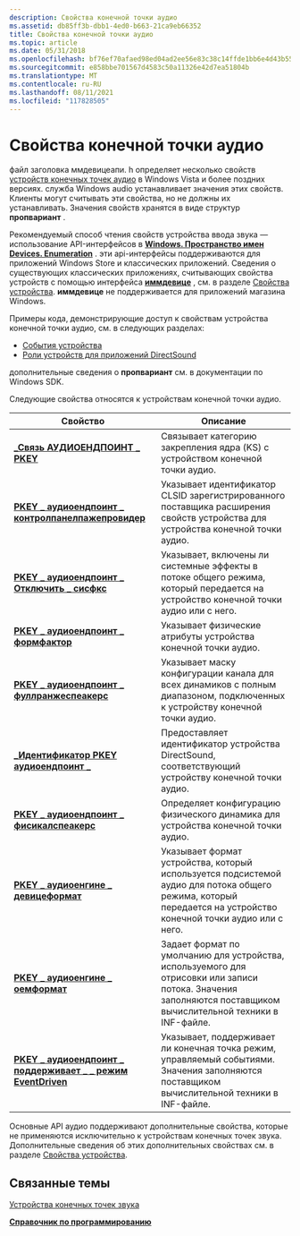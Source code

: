 ```yaml
---
description: Свойства конечной точки аудио
ms.assetid: db85ff3b-dbb1-4ed0-b663-21ca9eb66352
title: Свойства конечной точки аудио
ms.topic: article
ms.date: 05/31/2018
ms.openlocfilehash: bf76ef70afaed98ed04ad2ee56e83c38c14ffde1bb6e4d43b557d25769afb2f6
ms.sourcegitcommit: e858bbe701567d4583c50a11326e42d7ea51804b
ms.translationtype: MT
ms.contentlocale: ru-RU
ms.lasthandoff: 08/11/2021
ms.locfileid: "117828505"
---
```

# <a name="audio-endpoint-properties"></a>Свойства конечной точки аудио

файл заголовка ммдевицеапи. h определяет несколько свойств [устройств конечных точек аудио](audio-endpoint-devices.md) в Windows Vista и более поздних версиях. служба Windows audio устанавливает значения этих свойств. Клиенты могут считывать эти свойства, но не должны их устанавливать. Значения свойств хранятся в виде структур **пропвариант** .

Рекомендуемый способ чтения свойств устройства ввода звука — использование API-интерфейсов в [**Windows. Пространство имен Devices. Enumeration**](/uwp/api/Windows.Devices.Enumeration) . эти api-интерфейсы поддерживаются для приложений Windows Store и классических приложений. Сведения о существующих классических приложениях, считывающих свойства устройств с помощью интерфейса [**иммдевице**](/windows/desktop/api/Mmdeviceapi/nn-mmdeviceapi-immdevice) , см. в разделе [Свойства устройства](device-properties.md). **иммдевице** не поддерживается для приложений магазина Windows.

Примеры кода, демонстрирующие доступ к свойствам устройства конечной точки аудио, см. в следующих разделах:

-   [События устройства](device-events.md)
-   [Роли устройств для приложений DirectSound](device-roles-for-directsound-applications.md)

дополнительные сведения о **пропвариант** см. в документации по Windows SDK.

Следующие свойства относятся к устройствам конечной точки аудио.



| Свойство                                                                                                            | Описание                                                                                                                                                   |
|---------------------------------------------------------------------------------------------------------------------|---------------------------------------------------------------------------------------------------------------------------------------------------------------|
| [**\_Связь АУДИОЕНДПОИНТ \_ PKEY**](pkey-audioendpoint-association.md)                                          | Связывает категорию закрепления ядра (KS) с устройством конечной точки аудио.                                                                                |
| [**PKEY \_ аудиоендпоинт \_ контролпанелпажепровидер**](pkey-audioendpoint-controlpanelpageprovider.md)                | Указывает идентификатор CLSID зарегистрированного поставщика расширения свойств устройства для устройства конечной точки аудио.                                              |
| [**PKEY \_ аудиоендпоинт \_ Отключить \_ сисфкс**](pkey-audioendpoint-disable-sysfx.md)                                     | Указывает, включены ли системные эффекты в потоке общего режима, который передается на устройство конечной точки аудио или с него.                                       |
| [**PKEY \_ аудиоендпоинт \_ формфактор**](pkey-audioendpoint-formfactor.md)                                            | Указывает физические атрибуты устройства конечной точки аудио.                                                                                               |
| [**PKEY \_ аудиоендпоинт \_ фуллранжеспеакерс**](pkey-audioendpoint-fullrangespeakers.md)                              | Указывает маску конфигурации канала для всех динамиков с полным диапазоном, подключенных к устройству конечной точки аудио.                                         |
| [**\_Идентификатор PKEY аудиоендпоинт \_**](pkey-audioendpoint-guid.md)                                                        | Предоставляет идентификатор устройства DirectSound, соответствующий устройству конечной точки аудио.                                                                     |
| [**PKEY \_ аудиоендпоинт \_ фисикалспеакерс**](pkey-audioendpoint-physicalspeakers.md)                                | Определяет конфигурацию физического динамика для устройства конечной точки аудио.                                                                                     |
| [**PKEY \_ аудиоенгине \_ девицеформат**](pkey-audioengine-deviceformat.md)                                            | Указывает формат устройства, который используется подсистемой аудио для потока общего режима, который передается на устройство конечной точки аудио или с него.       |
| [**PKEY \_ аудиоенгине \_ оемформат**](pkey-audioengine-oemformat.md)<br/>                                       | Задает формат по умолчанию для устройства, используемого для отрисовки или записи потока. Значения заполняются поставщиком вычислительной техники в INF-файле. <br/> |
| [**PKEY \_ аудиоендпоинт \_ поддерживает \_ \_ режим EventDriven**](pkey-audioendpoint-supports-eventdriven-mode.md)<br/> | Указывает, поддерживает ли конечная точка режим, управляемый событиями. Значения заполняются поставщиком вычислительной техники в INF-файле.<br/>                                |



 

Основные API аудио поддерживают дополнительные свойства, которые не применяются исключительно к устройствам конечных точек звука. Дополнительные сведения об этих дополнительных свойствах см. в разделе [Свойства устройства](device-properties.md).

## <a name="related-topics"></a>Связанные темы

<dl> <dt>

[Устройства конечных точек звука](audio-endpoint-devices.md)
</dt> <dt>

[**Справочник по программированию**](programming-reference.md)
</dt> </dl>

 

